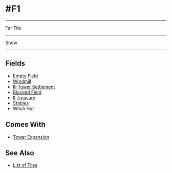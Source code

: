 # #F1

___
Far Tile
___
Snow
___


## Fields

- [Empty Field](../keywords/empty_field.md)
- [Windmill](../fields.md#visitable)
- [Ⅲ](../difficulties.md) [Tower Settlement](../towns/tower.md)
- [Blocked Field](../keywords/blocked_field.md)
- [Ⅱ](../difficulties.md) [Treasure](../fields.md#visitable)
- [Stables](../fields.md#revisitable)
- Witch Hut


## Comes With

- [Tower Expansion](../content/tower_expansion.md)


## See Also

- [List of Tiles](index.md)

